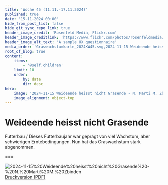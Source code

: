 ```yaml
---
title: 'Woche 45 (11.11.-17.11.2024)'
published: true
date: '15-11-2024 00:00'
hide_from_post_list: false
hide_git_sync_repo_link: true
header_image_credit: 'Rosenfeld Media, Flickr.com'
header_image_creditlink: 'https://www.flickr.com/photos/rosenfeldmedia/9203760174/'
header_image_alt_text: 'A sample UX questionnaire'
media_order: 'Graswachstumkarte_2024KW45.svg,2024-11-15 Weideende heisst nicht Grasende - N. Marti M. Zbinden.jpg,2024-11-15 Weideende heisst nicht Grasende - N. Marti M. Zbinden.pdf'
root_of_blog: true
content:
    items:
        - '@self.children'
    limit: 10
    order:
        by: date
        dir: desc
hero:
    image: '2024-11-15 Weideende heisst nicht Grasende - N. Marti M. Zbinden.jpg'
    image_alignment: object-top
---
```


# Weideende heisst nicht Grasende

Futterbau / Dieses Futterbaujahr war geprägt von viel Wachstum, aber schwierigen Erntebedingungen. Nun hat das Graswachstum stark abgenommen.

===

![2024-11-15%20Weideende%20heisst%20nicht%20Grasende%20-%20N.%20Marti%20M.%20Zbinden](2024-11-15%20Weideende%20heisst%20nicht%20Grasende%20-%20N.%20Marti%20M.%20Zbinden.jpg "2024-11-15%20Weideende%20heisst%20nicht%20Grasende%20-%20N.%20Marti%20M.%20Zbinden")
[Druckversion (PDF)](2024-11-15%20Weideende%20heisst%20nicht%20Grasende%20-%20N.%20Marti%20M.%20Zbinden.pdf)